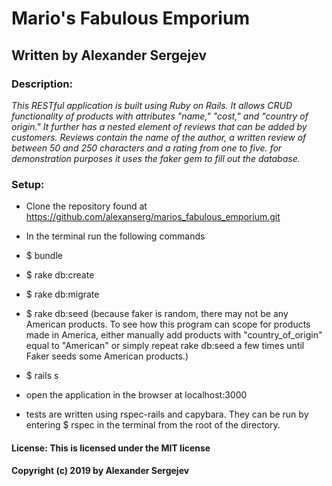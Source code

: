 # Mario's Fabulous Emporium
## Written by Alexander Sergejev

### Description:
_This RESTful application is built using Ruby on Rails. It allows CRUD functionality of products with attributes "name," "cost," and "country of origin." It further has a nested element of reviews that can be added by customers. Reviews contain the name of the author,  a written review of between 50 and 250 characters and a rating from one to five.
for demonstration purposes it uses the faker gem to fill out the database._

### Setup:
* Clone the repository found at https://github.com/alexanserg/marios_fabulous_emporium.git
* In the terminal run the following commands
* $ bundle
* $ rake db:create
* $ rake db:migrate
* $ rake db:seed (because faker is random, there may not be any American products. To see how this program can scope for products made in America, either manually add products with "country_of_origin" equal to "American" or simply repeat rake db:seed a few times until Faker seeds some American products.)
* $ rails s
* open the application in the browser at localhost:3000


* tests are written using rspec-rails and capybara. They can be run by entering $ rspec in the terminal from the root of the directory.

#### License: This is licensed under the MIT license
#### Copyright (c) 2019 by Alexander Sergejev
